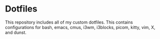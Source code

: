 Dotfiles
========
This repository includes all of my custom dotfiles. This contains configurations
for bash, emacs, cmus, i3wm, i3blocks, picom, kitty, vim, X, and dunst.
